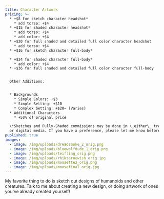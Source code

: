 ```yaml
---
title: Character Artwork
pricing: >-
  * +$8 for sketch character headshot*
    * add torso: +$4
  * +$15 for shaded character headshot*
    * add torso: +$4
    * add color: +$4
  * +$20 for full shaded and detailed full color character headshot
    * add torso: +$4
  * +$16 for sketch character full-body*

  * +$24 for shaded character full-body*
    * add color: +$4
  * +$36 for full shaded and detailed full color character full-body


  Other Additions:


  * Backgrounds
    * Simple Colors: +$3
    * Simple Setting: +$10
    * Complex Setting: +$20~ (Varies)
  * Additional Characters
    * +50% of original price

  \*Sketches and Fully-Shaded commissions may be done in \_either\_ traditional
  or digital media. If you have a preference, please let me know beforehand.
published: true
images:
  - image: /img/uploads/dreadsmoke_2_orig.png
  - image: /img/uploads/bluewolfdude_1_orig.png
  - image: /img/uploads/teifling_orig.png
  - image: /img/uploads/rhikternewish_orig.jpg
  - image: /img/uploads/moosette2_orig.png
  - image: /img/uploads/moosefinal_orig.jpg
---
```

My favorite thing to do is sketch out designs of humanoids and other creatures. Talk to me about creating a new design, or doing artwork of ones you've already created yourself!

